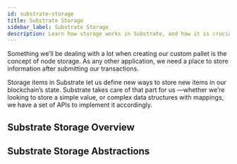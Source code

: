 ```yaml
---
id: substrate-storage
title: Substrate Storage
sidebar_label: Substrate Storage
description: Learn how storage works in Substrate, and how it is crucial for managing state.
---
```


Something we’ll be dealing with a lot when creating our custom pallet is the concept of node storage.  As any other application, we need a place to store information after submitting our transactions.  

Storage items in Substrate let us define new ways to store new items in our blockchain’s state. Substrate takes care of that part for us —whether we’re looking to store a simple value, or complex data structures with mappings, we have a set of APIs to implement it accordingly.

## Substrate Storage Overview

## Substrate Storage Abstractions